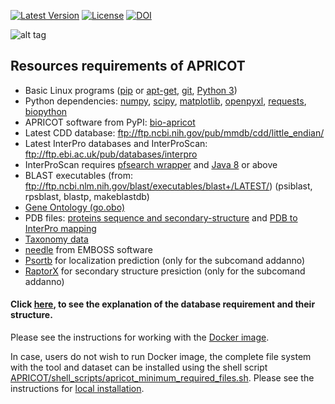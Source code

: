 [![Latest Version](https://img.shields.io/pypi/v/bio-apricot.svg)](https://pypi.python.org/pypi/bio-apricot/)
[![License](https://img.shields.io/pypi/l/bio-apricot.svg)](https://pypi.python.org/pypi/bio-apricot/)
[![DOI](https://zenodo.org/badge/21283/malvikasharan/APRICOT.svg)](https://zenodo.org/badge/latestdoi/21283/malvikasharan/APRICOT)

![alt tag](https://github.com/malvikasharan/APRICOT/blob/master/APRICOT_logo.png)

## Resources requirements of APRICOT 
  - Basic Linux programs ([pip](https://pip.pypa.io/en/stable/installing/) or [apt-get](https://wiki.ubuntuusers.de/apt/apt-get/), [git](https://git-scm.com/book/en/v2/Getting-Started-Installing-Git), [Python 3](https://www.python.org/downloads/))
  - Python dependencies: [numpy](http://docs.scipy.org/doc/numpy/user/install.html), [scipy](https://www.scipy.org/install.html), [matplotlib](http://matplotlib.org/users/installing.html), [openpyxl](https://pypi.python.org/pypi/openpyxl), [requests](http://docs.python-requests.org/en/master/user/install/), [biopython](http://biopython.org/DIST/docs/install/Installation.html)
  - APRICOT software from PyPI: [bio-apricot](https://pypi.python.org/pypi/bio-apricot)
  - Latest CDD database: ftp://ftp.ncbi.nih.gov/pub/mmdb/cdd/little_endian/
  - Latest InterPro databases and InterProScan: ftp://ftp.ebi.ac.uk/pub/databases/interpro
  - InterProScan requires [pfsearch wrapper](http://web.expasy.org/pftools/#Downloads) and [Java 8](https://wiki.ubuntuusers.de/Java/Installation/Oracle_Java/Java_8/) or above
  - BLAST executables (from: ftp://ftp.ncbi.nlm.nih.gov/blast/executables/blast+/LATEST/) (psiblast, rpsblast, blastp, makeblastdb)
  - [Gene Ontology (go.obo)](http://geneontology.org/page/download-ontology)
  - PDB files: [proteins sequence and secondary-structure](http://www.rcsb.org/pdb/files/ss.txt) and [PDB to InterPro mapping ](http://www.uniprot.org/docs/pdbtosp.txt)
  - [Taxonomy data](http://www.uniprot.org/docs/speclist.txt)
  - [needle](http://emboss.sourceforge.net/download/) from EMBOSS software
  - [Psortb](https://github.com/brinkmanlab/psortb-docker) for localization prediction (only for the subcomand addanno)
  - [RaptorX](https://github.com/Indicator/RaptorX-SS8.git) for secondary structure presiction (only for the subcomand addanno)

#### Click [here](https://github.com/malvikasharan/APRICOT/blob/master/documentation/database_dependencies.md), to see the explanation of the database requirement and their structure.

Please see the instructions for working with the [Docker image](https://github.com/malvikasharan/APRICOT/blob/master/documentation/docker.md).

In case, users do not wish to run Docker image, the complete file system with the tool and dataset can be installed using the shell script 
[APRICOT/shell_scripts/apricot_minimum_required_files.sh](https://raw.githubusercontent.com/malvikasharan/APRICOT/master/shell_scripts/apricot_minimum_required_files.sh). Please see the instructions for [local installation](https://github.com/malvikasharan/APRICOT/blob/master/documentation/local_installation.md).

